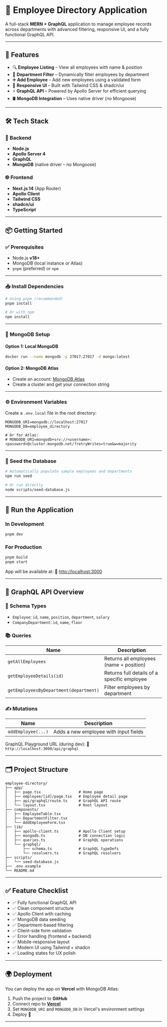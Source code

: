 # 🚀 Employee Directory Application

A full-stack **MERN + GraphQL** application to manage employee records across departments with advanced filtering, responsive UI, and a fully functional GraphQL API.

---

## 📌 Features

* 🔍 **Employee Listing** – View all employees with name & position
* 🏢 **Department Filter** – Dynamically filter employees by department
* ➕ **Add Employee** – Add new employees using a validated form
* 📱 **Responsive UI** – Built with Tailwind CSS & shadcn/ui
* ⚡ **GraphQL API** – Powered by Apollo Server for efficient querying
* 🛢 **MongoDB Integration** – Uses native driver (no Mongoose)

---

## 🛠️ Tech Stack

### 🧩 Backend

* **Node.js**
* **Apollo Server 4**
* **GraphQL**
* **MongoDB** (native driver – no Mongoose)

### 🌐 Frontend

* **Next.js 14** (App Router)
* **Apollo Client**
* **Tailwind CSS**
* **shadcn/ui**
* **TypeScript**

---

## 📦 Getting Started

### ✅ Prerequisites

* Node.js **v18+**
* MongoDB (local instance or Atlas)
* `pnpm` (preferred) or `npm`

---

### 📥 Install Dependencies

```bash
# Using pnpm (recommended)
pnpm install

# Or with npm
npm install
```

---

### 🔌 MongoDB Setup

#### Option 1: Local MongoDB

```bash
docker run --name mongodb -p 27017:27017 -d mongo:latest
```

#### Option 2: MongoDB Atlas

* Create an account: [MongoDB Atlas](https://www.mongodb.com/atlas)
* Create a cluster and get your connection string

---

### ⚙️ Environment Variables

Create a `.env.local` file in the root directory:

```env
MONGODB_URI=mongodb://localhost:27017
MONGODB_DB=employee_directory

# Or for Atlas:
# MONGODB_URI=mongodb+srv://<username>:<password>@cluster.mongodb.net/?retryWrites=true&w=majority
```

---

### 🌱 Seed the Database

```bash
# Automatically populate sample employees and departments
npm run seed

# Or run directly
node scripts/seed-database.js
```

---

## 🚀 Run the Application

### In Development

```bash
pnpm dev
```

### For Production

```bash
pnpm build
pnpm start
```

App will be available at:
📍 [http://localhost:3000](http://localhost:3000)

---

## 🧠 GraphQL API Overview

### 📘 Schema Types

* `Employee`: `id`, `name`, `position`, `department`, `salary`
* `CompanyDepartment`: `id`, `name`, `floor`

### 📚 Queries

| Name                                   | Description                                 |
| -------------------------------------- | ------------------------------------------- |
| `getAllEmployees`                      | Returns all employees (name + position)     |
| `getEmployeeDetails(id)`               | Returns full details of a specific employee |
| `getEmployeesByDepartment(department)` | Filter employees by department              |

### ✍️ Mutations

| Name               | Description                           |
| ------------------ | ------------------------------------- |
| `addEmployee(...)` | Adds a new employee with input fields |

GraphQL Playground URL (during dev):
📍 `http://localhost:3000/api/graphql`

---

## 🗂️ Project Structure

```
employee-directory/
├── app/
│   ├── page.tsx                 # Home page
│   ├── employee/[id]/page.tsx   # Employee detail page
│   ├── api/graphql/route.ts     # GraphQL API route
│   └── layout.tsx               # Root layout
├── components/
│   ├── EmployeeTable.tsx
│   ├── DepartmentFilter.tsx
│   └── AddEmployeeForm.tsx
├── lib/
│   ├── apollo-client.ts         # Apollo Client setup
│   ├── mongodb.ts               # DB connection logic
│   ├── queries.ts               # GraphQL operations
│   └── graphql/
│       ├── schema.ts            # GraphQL typeDefs
│       └── resolvers.ts         # GraphQL resolvers
├── scripts/
│   └── seed-database.js
├── .env.example
└── README.md
```

---

## ✅ Feature Checklist

* ✅ Fully functional GraphQL API
* ✅ Clean component structure
* ✅ Apollo Client with caching
* ✅ MongoDB data seeding
* ✅ Department-based filtering
* ✅ Client-side form validation
* ✅ Error handling (frontend + backend)
* ✅ Mobile-responsive layout
* ✅ Modern UI using Tailwind + shadcn
* ✅ Loading states for UX polish

---

## 🌍 Deployment

You can deploy the app on **Vercel** with MongoDB Atlas:

1. Push the project to **GitHub**
2. Connect repo to **[Vercel](https://vercel.com/)**
3. Set `MONGODB_URI` and `MONGODB_DB` in Vercel's environment settings
4. Deploy 🚀

---
